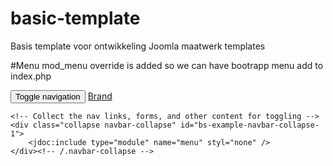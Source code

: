 # basic-template
Basis template voor ontwikkeling Joomla maatwerk templates


#Menu
mod_menu override is added so we can have bootrapp menu
add to index.php

<nav class="navbar navbar-default">
  <div class="container-fluid">
    <!-- Brand and toggle get grouped for better mobile display -->
    <div class="navbar-header">
      <button type="button" class="navbar-toggle collapsed" data-toggle="collapse" data-target="#bs-example-navbar-collapse-1" aria-expanded="false">
        <span class="sr-only">Toggle navigation</span>
        <span class="icon-bar"></span>
        <span class="icon-bar"></span>
        <span class="icon-bar"></span>
      </button>
      <a class="navbar-brand" href="#">Brand</a>
    </div>

    <!-- Collect the nav links, forms, and other content for toggling -->
    <div class="collapse navbar-collapse" id="bs-example-navbar-collapse-1">
        <jdoc:include type="module" name="menu" styl="none" />
    </div><!-- /.navbar-collapse -->
  </div><!-- /.container-fluid -->
</nav>
